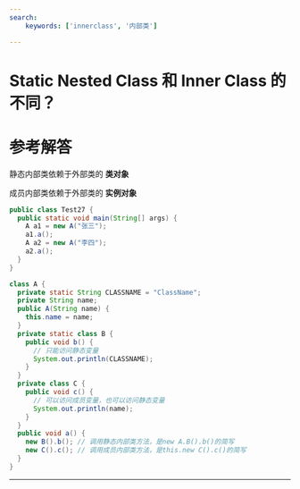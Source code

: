 ```yaml
---
search:
    keywords: ['innerclass', '内部类']

---
```



# Static Nested Class 和 Inner Class 的不同？

# 参考解答

静态内部类依赖于外部类的 **类对象**

成员内部类依赖于外部类的 **实例对象**

```java
public class Test27 {
  public static void main(String[] args) {
    A a1 = new A("张三");
    a1.a();
    A a2 = new A("李四");
    a2.a();
  }
}

class A {
  private static String CLASSNAME = "ClassName";
  private String name;
  public A(String name) {
    this.name = name;
  }
  private static class B {
    public void b() {
      // 只能访问静态变量
      System.out.println(CLASSNAME);
    }
  }
  private class C {
    public void c() {
      // 可以访问成员变量，也可以访问静态变量
      System.out.println(name); 
    }
  }
  public void a() {
    new B().b(); // 调用静态内部类方法，是new A.B().b()的简写
    new C().c(); // 调用成员内部类方法，是this.new C().c()的简写
  }
}
```

---

